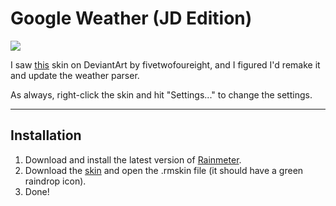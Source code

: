 # Google Weather (JD Edition)

![](/assets/images/Google-Weather-(JD-Edition)-1500px.jpg)

I saw [this](https://www.deviantart.com/fivetwofoureight/art/Google-Weather-5-0-OUTDATED-more-info-below-613748355) skin on DeviantArt by fivetwofoureight, and I figured I'd remake it and update the weather parser.

As always, right-click the skin and hit "Settings..." to change the settings.

----

## Installation

1. Download and install the latest version of [Rainmeter](https://www.rainmeter.net/).  
2. Download the [skin](https://github.com/adriaanjelle/Google-Weather-JD-Edition/releases/latest) and open the .rmskin file (it should have a green raindrop icon).  
3. Done!
